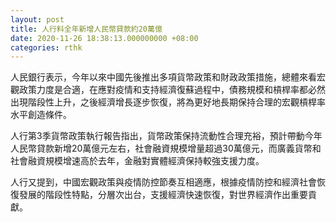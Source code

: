 ```yaml
---
layout: post
title: 人行料全年新增人民幣貸款約20萬億
date: 2020-11-26 18:38:13.000000000 +08:00
categories: rthk
---
```


人民銀行表示，今年以來中國先後推出多項貨幣政策和財政政策措施，總體來看宏觀政策力度是合適，在應對疫情和支持經濟復蘇過程中，債務規模和槓桿率都必然出現階段性上升，之後經濟增長逐步恢復，將為更好地長期保持合理的宏觀槓桿率水平創造條件。

人行第3季貨幣政策執行報告指出，貨幣政策保持流動性合理充裕，預計帶動今年人民幣貸款新增20萬億元左右，社會融資規模增量超過30萬億元，而廣義貨幣和社會融資規模增速高於去年，金融對實體經濟保持較強支援力度。

人行又提到，中國宏觀政策與疫情防控節奏互相適應，根據疫情防控和經濟社會恢復發展的階段性特點，分層次出台，支援經濟快速恢復，對世界經濟作出重要貢獻。
